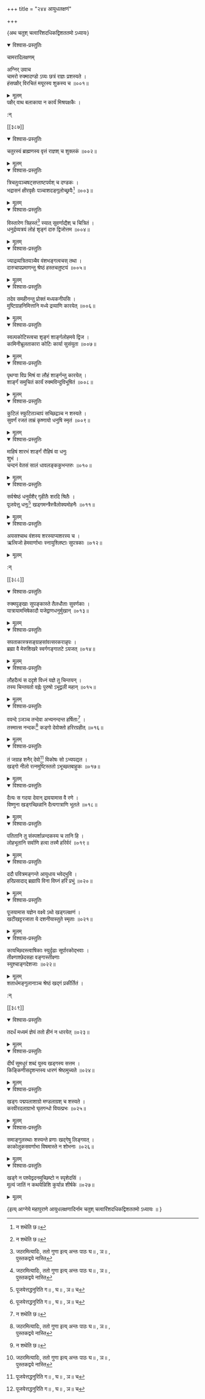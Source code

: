 +++
title = "२४४ आयुधलक्षणं"

+++

\{अथ चतुश् चत्वारिंशदधिकद्विशततमो ऽध्यायः\}


<details open><summary>विश्वास-प्रस्तुतिः</summary>

चामरादिलक्षणम्  
    
अग्निर् उवाच  
चामरो रुक्मादण्डो ऽग्र्यः छत्रं राज्ञः प्रशस्यते   ।  
हंसपक्षैर् विरचितं मयूरस्य शुकस्य च ॥००१॥
</details>

<details><summary>मूलम्</summary>

चामरादिलक्षणम्  
    
अग्निर् उवाच  
चामरो रुक्मादण्डो ऽग्र्यः छत्रं राज्ञः प्रशस्यते   ।  
हंसपक्षैर् विरचितं मयूरस्य शुकस्य च ॥००१॥
</details>  
पक्षैर् वाथ बलाकाया न कार्यं मिश्रपक्षकैः   ।  
    
:न्  
[^१]: न शथेति छ॥  
    
[^२]: जठरमित्यादिः, ततो गुणा इत्य् अन्तः पाठः घ॥ , ञ॥ ,  
पुस्तकद्वये नास्ति  

[[३८७]]
    

<details open><summary>विश्वास-प्रस्तुतिः</summary>

चतुरस्यं ब्राह्मणस्य वृत्तं राज्ञश् च शुक्लकं   ॥००२॥
</details>

<details><summary>मूलम्</summary>

चतुरस्यं ब्राह्मणस्य वृत्तं राज्ञश् च शुक्लकं   ॥००२॥
</details>  

<details open><summary>विश्वास-प्रस्तुतिः</summary>

त्रिचतुःपञ्चषट्सप्ताष्टपर्वश् च दण्डकः   ।  
भद्रासनं क्षीरवृक्षैः पञ्चाशदङ्गुलोच्छ्रयैः[^१]   ॥००३॥
</details>

<details><summary>मूलम्</summary>

त्रिचतुःपञ्चषट्सप्ताष्टपर्वश् च दण्डकः   ।  
भद्रासनं क्षीरवृक्षैः पञ्चाशदङ्गुलोच्छ्रयैः[^१]   ॥००३॥
</details>  

<details open><summary>विश्वास-प्रस्तुतिः</summary>

विस्तारेण त्रिहस्तं[^२] स्यात् सुवर्णाद्यैश् च चित्रितं   ।  
धनुर्द्रव्यत्रयं लोहं शृङ्गं दारु द्विजोत्तम   ॥००४॥
</details>

<details><summary>मूलम्</summary>

विस्तारेण त्रिहस्तं[^२] स्यात् सुवर्णाद्यैश् च चित्रितं   ।  
धनुर्द्रव्यत्रयं लोहं शृङ्गं दारु द्विजोत्तम   ॥००४॥
</details>  

<details open><summary>विश्वास-प्रस्तुतिः</summary>

ज्याद्रव्यत्रितयञ्चैव वंशभङ्गत्वचस् तथा ।  
दारुचापप्रमाणन्तु श्रेष्ठं हस्तचतुष्टयं   ॥००५॥
</details>

<details><summary>मूलम्</summary>

ज्याद्रव्यत्रितयञ्चैव वंशभङ्गत्वचस् तथा ।  
दारुचापप्रमाणन्तु श्रेष्ठं हस्तचतुष्टयं   ॥००५॥
</details>  

<details open><summary>विश्वास-प्रस्तुतिः</summary>

तदेव समहीनन्तु प्रोक्तं मध्यकनीयसि ।  
मुष्टिग्राहनिमित्तानि मध्ये द्रव्याणि कारयेत् ॥००६॥
</details>

<details><summary>मूलम्</summary>

तदेव समहीनन्तु प्रोक्तं मध्यकनीयसि ।  
मुष्टिग्राहनिमित्तानि मध्ये द्रव्याणि कारयेत् ॥००६॥
</details>  

<details open><summary>विश्वास-प्रस्तुतिः</summary>

स्वल्पकोटिस्त्वचा शृङ्गं शार्ङ्गलोहमये द्विज   ।  
कामिनीभ्रूलताकारा कोटिः कार्या सुसंयुता   ॥००७॥
</details>

<details><summary>मूलम्</summary>

स्वल्पकोटिस्त्वचा शृङ्गं शार्ङ्गलोहमये द्विज   ।  
कामिनीभ्रूलताकारा कोटिः कार्या सुसंयुता   ॥००७॥
</details>  

<details open><summary>विश्वास-प्रस्तुतिः</summary>

पृथग्वा विप्र मिश्रं वा लौहं शार्ङ्गन्तु कारयेत्   ।  
शार्ङ्गं समुचितं कार्यं रुक्मविन्दुविभूषितं   ॥००८॥
</details>

<details><summary>मूलम्</summary>

पृथग्वा विप्र मिश्रं वा लौहं शार्ङ्गन्तु कारयेत्   ।  
शार्ङ्गं समुचितं कार्यं रुक्मविन्दुविभूषितं   ॥००८॥
</details>  

<details open><summary>विश्वास-प्रस्तुतिः</summary>

कुटिलं स्फुटितञ्चापं सच्छिद्रञ्च न शस्यते ।  
सुवर्णं रजतं ताम्रं कृष्णायो धनुषि स्मृतं   ॥००९॥
</details>

<details><summary>मूलम्</summary>

कुटिलं स्फुटितञ्चापं सच्छिद्रञ्च न शस्यते ।  
सुवर्णं रजतं ताम्रं कृष्णायो धनुषि स्मृतं   ॥००९॥
</details>  

<details open><summary>विश्वास-प्रस्तुतिः</summary>

माहिषं शारभं शार्ङ्गं रौहिषं वा धनुः  
शुभं ।  
चन्दनं वेतसं सालं धावलङ्ककुभन्तरुः ॥०१०॥
</details>

<details><summary>मूलम्</summary>

माहिषं शारभं शार्ङ्गं रौहिषं वा धनुः  
शुभं ।  
चन्दनं वेतसं सालं धावलङ्ककुभन्तरुः ॥०१०॥
</details>  

<details open><summary>विश्वास-प्रस्तुतिः</summary>

सर्वश्रेष्ठं धनुर्वंशैर् गृहीतैः शरदि श्रितैः   ।  
पूजयेत्तु धनुः[^३] खड्गमन्त्रैस्त्रैलोक्यमोहनैः   ॥०११॥
</details>

<details><summary>मूलम्</summary>

सर्वश्रेष्ठं धनुर्वंशैर् गृहीतैः शरदि श्रितैः   ।  
पूजयेत्तु धनुः[^३] खड्गमन्त्रैस्त्रैलोक्यमोहनैः   ॥०११॥
</details>  

<details open><summary>विश्वास-प्रस्तुतिः</summary>

अयसश्चाथ वंशस्य शरस्याप्यशरस्य च ।  
ऋत्विजो हेमवार्णाभाः स्नायुश्लिष्टाः सुपत्रकाः   ॥०१२॥
</details>

<details><summary>मूलम्</summary>

अयसश्चाथ वंशस्य शरस्याप्यशरस्य च ।  
ऋत्विजो हेमवार्णाभाः स्नायुश्लिष्टाः सुपत्रकाः   ॥०१२॥
</details>  
    
:न्  
    
[^१]: चतुरस्रमित्यादिः, पञ्चाशदङ्गुलोच्छ्रयैर् इत्यन्तः पाठः  
ज॥पुस्तके नास्ति  
    
[^२]: द्विहस्तमिति ट॥  
    
[^३]: पूजयेत्तद्धनुरिति ग॥ , घ॥ , ञ॥ च  

[[३८८]]
    

<details open><summary>विश्वास-प्रस्तुतिः</summary>

रुक्मपुङ्खाः सुपङ्कास्ते तैलधौताः सुवर्णकाः   ।  
यात्रायामभिषेकादौ यजेद्वाणधनुर्मुखान् ॥०१३॥
</details>

<details><summary>मूलम्</summary>

रुक्मपुङ्खाः सुपङ्कास्ते तैलधौताः सुवर्णकाः   ।  
यात्रायामभिषेकादौ यजेद्वाणधनुर्मुखान् ॥०१३॥
</details>  

<details open><summary>विश्वास-प्रस्तुतिः</summary>

सपताकास्त्रसङ्ग्राहसांवत्सरकरान्नृपः ।  
ब्रह्मा वै मेरुशिखरे स्वर्गगङ्गातटे ऽयजत् ॥०१४॥
</details>

<details><summary>मूलम्</summary>

सपताकास्त्रसङ्ग्राहसांवत्सरकरान्नृपः ।  
ब्रह्मा वै मेरुशिखरे स्वर्गगङ्गातटे ऽयजत् ॥०१४॥
</details>  

<details open><summary>विश्वास-प्रस्तुतिः</summary>

लौहदैत्यं स ददृशे विध्नं यज्ञे तु चिन्तयन् ।  
तस्य चिन्तयतो वह्नेः पुरुषो ऽभूद्वली महान् ॥०१५॥
</details>

<details><summary>मूलम्</summary>

लौहदैत्यं स ददृशे विध्नं यज्ञे तु चिन्तयन् ।  
तस्य चिन्तयतो वह्नेः पुरुषो ऽभूद्वली महान् ॥०१५॥
</details>  

<details open><summary>विश्वास-प्रस्तुतिः</summary>

ववन्दे ऽजञ्च तन्देवा अभ्यनन्दन्त हर्षिताः[^१] ।  
तस्मात्स नन्दकः[^२] कड्गो देवोक्तो हरिरग्रहीत् ॥०१६॥
</details>

<details><summary>मूलम्</summary>

ववन्दे ऽजञ्च तन्देवा अभ्यनन्दन्त हर्षिताः[^१] ।  
तस्मात्स नन्दकः[^२] कड्गो देवोक्तो हरिरग्रहीत् ॥०१६॥
</details>  

<details open><summary>विश्वास-प्रस्तुतिः</summary>

तं जग्राह शनैर् देवो[^३] विकोषः सो ऽभ्यपद्यत ।  
खड्गो नीलो रत्नमुष्टिस्ततो ऽभूच्छतबाहुकः ॥०१७॥
</details>

<details><summary>मूलम्</summary>

तं जग्राह शनैर् देवो[^३] विकोषः सो ऽभ्यपद्यत ।  
खड्गो नीलो रत्नमुष्टिस्ततो ऽभूच्छतबाहुकः ॥०१७॥
</details>  

<details open><summary>विश्वास-प्रस्तुतिः</summary>

दैत्यः स गदया देवान् द्रावयामास वै रणे ।  
विष्णुना खड्गच्छिन्नानि दैत्यगात्राणि भूतले   ॥०१८॥
</details>

<details><summary>मूलम्</summary>

दैत्यः स गदया देवान् द्रावयामास वै रणे ।  
विष्णुना खड्गच्छिन्नानि दैत्यगात्राणि भूतले   ॥०१८॥
</details>  

<details open><summary>विश्वास-प्रस्तुतिः</summary>

पतितानि तु संस्पर्शान्नन्दकस्य च तानि हि ।  
लोहभूतानि सर्वाणि हत्वा तस्मै हरिर्वरं ॥०१९॥
</details>

<details><summary>मूलम्</summary>

पतितानि तु संस्पर्शान्नन्दकस्य च तानि हि ।  
लोहभूतानि सर्वाणि हत्वा तस्मै हरिर्वरं ॥०१९॥
</details>  

<details open><summary>विश्वास-प्रस्तुतिः</summary>

ददौ पवित्रमङ्गन्ते आयुधाय भवेद्भुवि ।  
हरिप्रसादाद् ब्रह्मापि विना विघ्नं हरिं प्रभुं   ॥०२०॥
</details>

<details><summary>मूलम्</summary>

ददौ पवित्रमङ्गन्ते आयुधाय भवेद्भुवि ।  
हरिप्रसादाद् ब्रह्मापि विना विघ्नं हरिं प्रभुं   ॥०२०॥
</details>  

<details open><summary>विश्वास-प्रस्तुतिः</summary>

पूजयामास यज्ञेन वक्ष्ये ऽथो खड्गलक्षणं   ।  
खटीखट्टरजाता ये दशनीयास्तुते स्मृताः   ॥०२१॥
</details>

<details><summary>मूलम्</summary>

पूजयामास यज्ञेन वक्ष्ये ऽथो खड्गलक्षणं   ।  
खटीखट्टरजाता ये दशनीयास्तुते स्मृताः   ॥०२१॥
</details>  

<details open><summary>विश्वास-प्रस्तुतिः</summary>

कायच्छिदस्त्वाषिकाः स्युर्दृढाः सूर्पारकोद्भवाः   ।  
तीक्ष्णाश्छेदसहा वङ्गास्तीक्ष्णाः  
स्युश्चाङ्गदेशजाः ॥०२२॥
</details>

<details><summary>मूलम्</summary>

कायच्छिदस्त्वाषिकाः स्युर्दृढाः सूर्पारकोद्भवाः   ।  
तीक्ष्णाश्छेदसहा वङ्गास्तीक्ष्णाः  
स्युश्चाङ्गदेशजाः ॥०२२॥
</details>  
शतार्धमङ्गुलानाञ्च श्रेष्ठं खद्गं प्रकीर्तितं   ।  
    
:न्  
    
[^१]: लोहदैत्यमित्यादिः, हर्षिता इत्य् अन्तः पाठः ज॥ पुस्तके  
नास्ति  
    
[^२]: तस्मात्तु नन्दक इति घ॥ , ञ॥ च  
    
[^३]: महादेव इति ज॥  

[[३८९]]
    

<details open><summary>विश्वास-प्रस्तुतिः</summary>

तदर्धं मध्यमं ज्ञेयं ततो हीनं न धारयेत्   ॥०२३॥
</details>

<details><summary>मूलम्</summary>

तदर्धं मध्यमं ज्ञेयं ततो हीनं न धारयेत्   ॥०२३॥
</details>  

<details open><summary>विश्वास-प्रस्तुतिः</summary>

दीर्घं सुमधुरं शब्दं युस्य खड्गस्य सत्तम   ।  
किङ्किणीसदृशन्तस्य धारणं श्रेष्ठमुच्यते   ॥०२४॥
</details>

<details><summary>मूलम्</summary>

दीर्घं सुमधुरं शब्दं युस्य खड्गस्य सत्तम   ।  
किङ्किणीसदृशन्तस्य धारणं श्रेष्ठमुच्यते   ॥०२४॥
</details>  

<details open><summary>विश्वास-प्रस्तुतिः</summary>

खड्गः पद्मपलाशाग्रो मण्डलाग्रश् च शस्यते   ।  
करवीरदलाग्राभो घृतगन्धो वियत्प्रभः ॥०२५॥
</details>

<details><summary>मूलम्</summary>

खड्गः पद्मपलाशाग्रो मण्डलाग्रश् च शस्यते   ।  
करवीरदलाग्राभो घृतगन्धो वियत्प्रभः ॥०२५॥
</details>  

<details open><summary>विश्वास-प्रस्तुतिः</summary>

समाङ्गुलस्थाः शस्यन्ते व्रणाः खद्गेषु लिङ्गवत्   ।  
काकोलूकसवर्णाभा विषमास्ते न शोभनाः ॥०२६॥
</details>

<details><summary>मूलम्</summary>

समाङ्गुलस्थाः शस्यन्ते व्रणाः खद्गेषु लिङ्गवत्   ।  
काकोलूकसवर्णाभा विषमास्ते न शोभनाः ॥०२६॥
</details>  

<details open><summary>विश्वास-प्रस्तुतिः</summary>

खड्गे न पश्येद्वदनमुच्छिष्टो न स्पृशेदसिं   ।  
मूल्यं जातिं न कथयेन्निशि कुर्यान्न शीर्षके   ॥०२७॥
</details>

<details><summary>मूलम्</summary>

खड्गे न पश्येद्वदनमुच्छिष्टो न स्पृशेदसिं   ।  
मूल्यं जातिं न कथयेन्निशि कुर्यान्न शीर्षके   ॥०२७॥
</details>  
    
\{इत्य् आग्नेये महापुराणे आयुधलक्षणादिर्नाम चतुश् चत्वारिंशदधिकद्विशततमो ऽध्यायः ॥  }
    